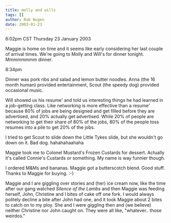 ```yaml
---
title: molly and wills
tags: []
author: Rob Nugen
date: 2003-01-23
---
```


<p class=date>6:02pm CST Thursday 23 January 2003</p>

<p>Maggie is home on time and it seems like early considering her last
couple of arrival times.  We're going to Molly and Will's for dinner
tonight.  Mmmmmmmm dinner.</p>

<p class=date>8:34pm</p>

<p>Dinner was pork ribs and salad and lemon butter noodles.  Anna (the
16 month human) provided entertainment, Scout (the speedy dog)
provided occasional music.</p>

<p>Will showed us his resume' and told us interesting things he had
learned in a job-getting class.  Like networking is more effective
than a resume' because 80% of jobs are being designed and get filled
before they are advertised, and 20% actually get advertised.  While
20% of people are networking to get their share of 80% of the jobs,
80% of the people toss resumes into a pile to get 20% of the jobs.</p>

<p>I tried to get Scout to slide down the Little Tykes slide, but she
wouldn't go down on it.  Bad dog.  hahahahaahaha</p>

<p>Maggie took me to Colonel Mustard's Frozen Custards for dessert.
Actually it's called Connie's Custards or something.  My name is way
funnier though.</p>

<p>I ordered M&Ms and bananas.  Maggie got a butterscotch blend.  Good
stuff.  Thanks to Maggie for buying.  :-)</p>

<p>Maggie and I are giggling over stories and (her) ice cream now,
like the time after our gang watched <em>Silence of the Lambs</em> and
then Maggie was feeding herself, John, Christine and I bites of cake
off one fork.  I would always politely decline a bite after John had
one, and it took Maggie about 2 bites to catch on to my ploy.  She and
I were giggling then and (we believe) neither Christine nor John
caught on.  They were all like, "whatever.. those weirdos."</p>

